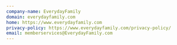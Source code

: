 ```yaml
---
company-name: EverydayFamily
domain: everydayfamily.com
home: https://www.everydayfamily.com
privacy-policy: https://www.everydayfamily.com/privacy-policy/
email: memberservices@EverydayFamily.com
---
```




